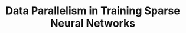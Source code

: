 ---
title: "Data Parallelism in Training Sparse Neural Networks"
year: 2020
pdf_url: "https://arxiv.org/abs/2003.11316"
category: "vision"
author_list: "Namhoon Lee, Philip H.S. Torr, Martin Jaggi"
grant: "MURI"
pub_in: "ICLR 2020 Workshop on PML4DC: Learning under limited/low resource scenarios"
---